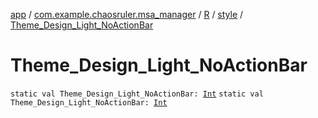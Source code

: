 [app](../../../index.md) / [com.example.chaosruler.msa_manager](../../index.md) / [R](../index.md) / [style](index.md) / [Theme_Design_Light_NoActionBar](.)

# Theme_Design_Light_NoActionBar

`static val Theme_Design_Light_NoActionBar: `[`Int`](https://kotlinlang.org/api/latest/jvm/stdlib/kotlin/-int/index.html)
`static val Theme_Design_Light_NoActionBar: `[`Int`](https://kotlinlang.org/api/latest/jvm/stdlib/kotlin/-int/index.html)